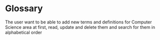# Glossary
The user want to be able to add new terms and definitions for Computer Science area at first, read, update and delete them and search for them in alphabetical order 

